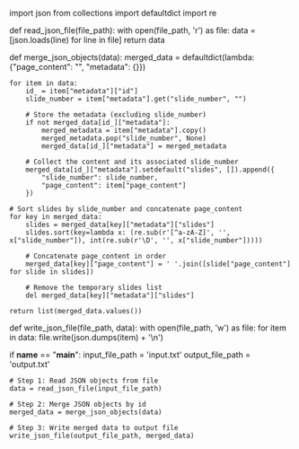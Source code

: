import json
from collections import defaultdict
import re

def read_json_file(file_path):
    with open(file_path, 'r') as file:
        data = [json.loads(line) for line in file]
    return data

def merge_json_objects(data):
    merged_data = defaultdict(lambda: {"page_content": "", "metadata": {}})

    for item in data:
        id_ = item["metadata"]["id"]
        slide_number = item["metadata"].get("slide_number", "")
        
        # Store the metadata (excluding slide_number)
        if not merged_data[id_]["metadata"]:
            merged_metadata = item["metadata"].copy()
            merged_metadata.pop("slide_number", None)
            merged_data[id_]["metadata"] = merged_metadata
        
        # Collect the content and its associated slide_number
        merged_data[id_]["metadata"].setdefault("slides", []).append({
            "slide_number": slide_number,
            "page_content": item["page_content"]
        })

    # Sort slides by slide_number and concatenate page_content
    for key in merged_data:
        slides = merged_data[key]["metadata"]["slides"]
        slides.sort(key=lambda x: (re.sub(r'[^a-zA-Z]', '', x["slide_number"]), int(re.sub(r'\D', '', x["slide_number"]))))
        
        # Concatenate page_content in order
        merged_data[key]["page_content"] = ' '.join([slide["page_content"] for slide in slides])
        
        # Remove the temporary slides list
        del merged_data[key]["metadata"]["slides"]

    return list(merged_data.values())

def write_json_file(file_path, data):
    with open(file_path, 'w') as file:
        for item in data:
            file.write(json.dumps(item) + '\n')

if __name__ == "__main__":
    input_file_path = 'input.txt'
    output_file_path = 'output.txt'
    
    # Step 1: Read JSON objects from file
    data = read_json_file(input_file_path)
    
    # Step 2: Merge JSON objects by id
    merged_data = merge_json_objects(data)
    
    # Step 3: Write merged data to output file
    write_json_file(output_file_path, merged_data)
